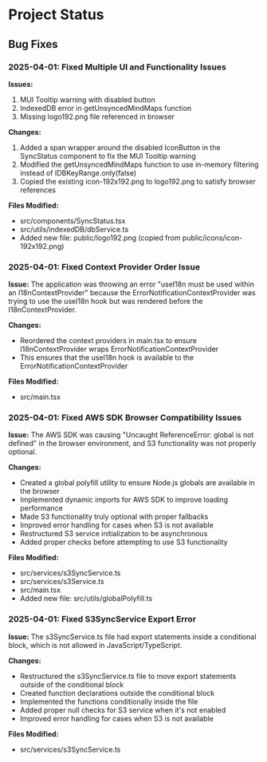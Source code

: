 # Project Status

## Bug Fixes

### 2025-04-01: Fixed Multiple UI and Functionality Issues

**Issues:**
1. MUI Tooltip warning with disabled button
2. IndexedDB error in getUnsyncedMindMaps function
3. Missing logo192.png file referenced in browser

**Changes:**
1. Added a span wrapper around the disabled IconButton in the SyncStatus component to fix the MUI Tooltip warning
2. Modified the getUnsyncedMindMaps function to use in-memory filtering instead of IDBKeyRange.only(false)
3. Copied the existing icon-192x192.png to logo192.png to satisfy browser references

**Files Modified:**
- src/components/SyncStatus.tsx
- src/utils/indexedDB/dbService.ts
- Added new file: public/logo192.png (copied from public/icons/icon-192x192.png)

### 2025-04-01: Fixed Context Provider Order Issue

**Issue:** The application was throwing an error "useI18n must be used within an I18nContextProvider" because the ErrorNotificationContextProvider was trying to use the useI18n hook but was rendered before the I18nContextProvider.

**Changes:**
- Reordered the context providers in main.tsx to ensure I18nContextProvider wraps ErrorNotificationContextProvider
- This ensures that the useI18n hook is available to the ErrorNotificationContextProvider

**Files Modified:**
- src/main.tsx

### 2025-04-01: Fixed AWS SDK Browser Compatibility Issues

**Issue:** The AWS SDK was causing "Uncaught ReferenceError: global is not defined" in the browser environment, and S3 functionality was not properly optional.

**Changes:**
- Created a global polyfill utility to ensure Node.js globals are available in the browser
- Implemented dynamic imports for AWS SDK to improve loading performance
- Made S3 functionality truly optional with proper fallbacks
- Improved error handling for cases when S3 is not available
- Restructured S3 service initialization to be asynchronous
- Added proper checks before attempting to use S3 functionality

**Files Modified:**
- src/services/s3SyncService.ts
- src/services/s3Service.ts
- src/main.tsx
- Added new file: src/utils/globalPolyfill.ts

### 2025-04-01: Fixed S3SyncService Export Error

**Issue:** The s3SyncService.ts file had export statements inside a conditional block, which is not allowed in JavaScript/TypeScript.

**Changes:**
- Restructured the s3SyncService.ts file to move export statements outside of the conditional block
- Created function declarations outside the conditional block
- Implemented the functions conditionally inside the file
- Added proper null checks for S3 service when it's not enabled
- Improved error handling for cases when S3 is not available

**Files Modified:**
- src/services/s3SyncService.ts
